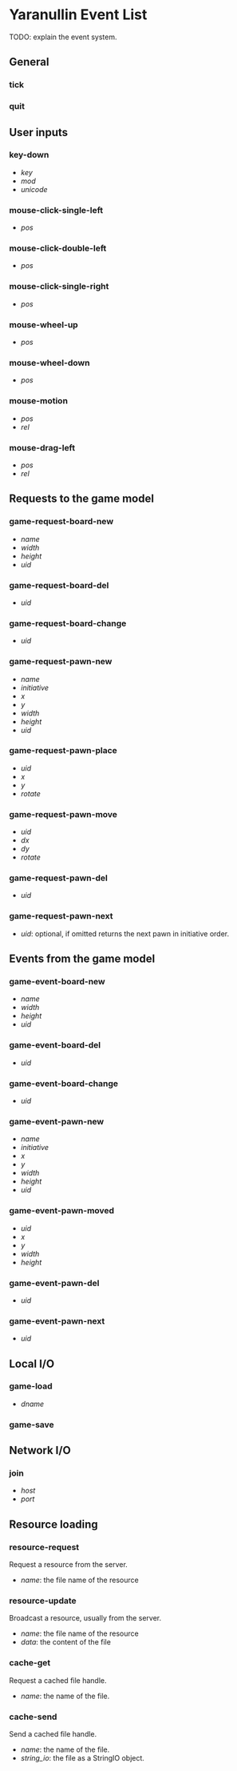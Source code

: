 # Yaranullin Event List

TODO: explain the event system.

## General

### tick

### quit

## User inputs

### key-down

* *key*
* *mod*
* *unicode*

### mouse-click-single-left

* *pos*

### mouse-click-double-left

* *pos*

### mouse-click-single-right

* *pos*

### mouse-wheel-up

* *pos*

### mouse-wheel-down

* *pos*

### mouse-motion

* *pos*
* *rel*

### mouse-drag-left

* *pos*
* *rel*

## Requests to the game model

### game-request-board-new

* *name*
* *width*
* *height*
* *uid*

### game-request-board-del

* *uid*

### game-request-board-change

* *uid*

### game-request-pawn-new

* *name*
* *initiative*
* *x*
* *y*
* *width*
* *height*
* *uid*

### game-request-pawn-place

* *uid*
* *x*
* *y*
* *rotate*

### game-request-pawn-move

* *uid*
* *dx*
* *dy*
* *rotate*

### game-request-pawn-del

* *uid*

### game-request-pawn-next

* *uid*: optional, if omitted returns the next pawn in initiative order.

## Events from the game model

### game-event-board-new

* *name*
* *width*
* *height*
* *uid*

### game-event-board-del

* *uid*

### game-event-board-change

* *uid*

### game-event-pawn-new

* *name*
* *initiative*
* *x*
* *y*
* *width*
* *height*
* *uid*

### game-event-pawn-moved

* *uid*
* *x*
* *y*
* *width*
* *height*

### game-event-pawn-del

* *uid*

### game-event-pawn-next

* *uid*

## Local I/O

### game-load

* *dname*

### game-save


## Network I/O

### join

* *host*
* *port*

## Resource loading

### resource-request
Request a resource from the server.

* *name*: the file name of the resource

### resource-update
Broadcast a resource, usually from the server.

* *name*: the file name of the resource
* *data*: the content of the file

### cache-get
Request a cached file handle.

* *name*: the name of the file.

### cache-send
Send a cached file handle.

* *name*: the name of the file.
* *string_io*: the file as a StringIO object.
